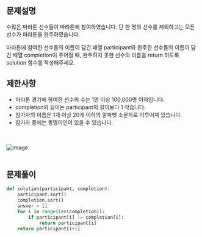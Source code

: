 ## 문제설명
수많은 마라톤 선수들이 마라톤에 참여하였습니다. 단 한 명의 선수를 제외하고는 모든 선수가 마라톤을 완주하였습니다.

마라톤에 참여한 선수들의 이름이 담긴 배열 participant와 완주한 선수들의 이름이 담긴 배열 completion이 주어질 때, 완주하지 못한 선수의 이름을 return 하도록 solution 함수를 작성해주세요.


## 제한사항
* 마라톤 경기에 참여한 선수의 수는 1명 이상 100,000명 이하입니다.
* completion의 길이는 participant의 길이보다 1 작습니다.
* 참가자의 이름은 1개 이상 20개 이하의 알파벳 소문자로 이루어져 있습니다.
* 참가자 중에는 동명이인이 있을 수 있습니다.



<br></br>
![image](https://user-images.githubusercontent.com/52689953/147528637-90f68ba2-e4b6-4cc9-9fad-4f96424a939b.png)
<br></br>


## 문제풀이
```python
def solution(participant, completion):
    participant.sort()
    completion.sort()
    answer = []
    for i in range(len(completion)):
        if participant[i] != completion[i]:
            return participant[i]
    return participant[i+1]
```
